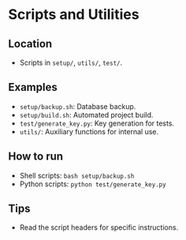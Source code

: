 # Scripts and Utilities

## Location
- Scripts in `setup/`, `utils/`, `test/`.

## Examples
- `setup/backup.sh`: Database backup.
- `setup/build.sh`: Automated project build.
- `test/generate_key.py`: Key generation for tests.
- `utils/`: Auxiliary functions for internal use.

## How to run
- Shell scripts: `bash setup/backup.sh`
- Python scripts: `python test/generate_key.py`

## Tips
- Read the script headers for specific instructions. 